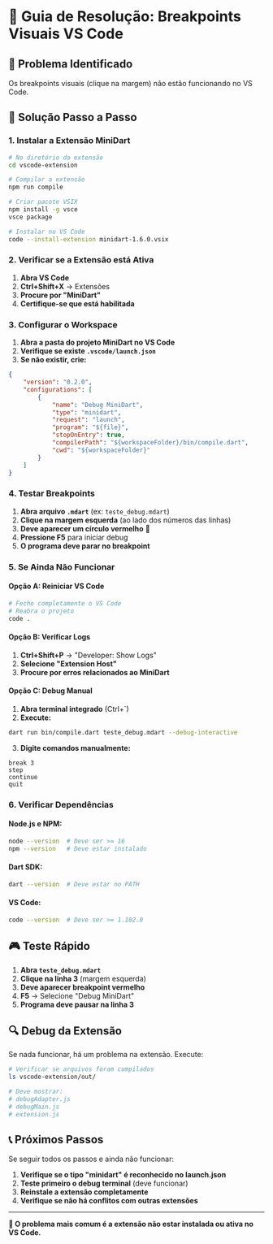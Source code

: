 # 🔧 Guia de Resolução: Breakpoints Visuais VS Code

## 🚨 **Problema Identificado**
Os breakpoints visuais (clique na margem) não estão funcionando no VS Code.

## 🎯 **Solução Passo a Passo**

### **1. Instalar a Extensão MiniDart**

```bash
# No diretório da extensão
cd vscode-extension

# Compilar a extensão
npm run compile

# Criar pacote VSIX
npm install -g vsce
vsce package

# Instalar no VS Code
code --install-extension minidart-1.6.0.vsix
```

### **2. Verificar se a Extensão está Ativa**

1. **Abra VS Code**
2. **Ctrl+Shift+X** → Extensões
3. **Procure por "MiniDart"**
4. **Certifique-se que está habilitada**

### **3. Configurar o Workspace**

1. **Abra a pasta do projeto MiniDart no VS Code**
2. **Verifique se existe `.vscode/launch.json`**
3. **Se não existir, crie:**

```json
{
    "version": "0.2.0",
    "configurations": [
        {
            "name": "Debug MiniDart",
            "type": "minidart",
            "request": "launch",
            "program": "${file}",
            "stopOnEntry": true,
            "compilerPath": "${workspaceFolder}/bin/compile.dart",
            "cwd": "${workspaceFolder}"
        }
    ]
}
```

### **4. Testar Breakpoints**

1. **Abra arquivo `.mdart`** (ex: `teste_debug.mdart`)
2. **Clique na margem esquerda** (ao lado dos números das linhas)
3. **Deve aparecer um círculo vermelho** 🔴
4. **Pressione F5** para iniciar debug
5. **O programa deve parar no breakpoint**

### **5. Se Ainda Não Funcionar**

#### **Opção A: Reiniciar VS Code**
```bash
# Feche completamente o VS Code
# Reabra o projeto
code .
```

#### **Opção B: Verificar Logs**
1. **Ctrl+Shift+P** → "Developer: Show Logs"
2. **Selecione "Extension Host"**
3. **Procure por erros relacionados ao MiniDart**

#### **Opção C: Debug Manual**
1. **Abra terminal integrado** (Ctrl+`)
2. **Execute:**
```bash
dart run bin/compile.dart teste_debug.mdart --debug-interactive
```
3. **Digite comandos manualmente:**
```
break 3
step
continue
quit
```

### **6. Verificar Dependências**

#### **Node.js e NPM:**
```bash
node --version  # Deve ser >= 16
npm --version   # Deve estar instalado
```

#### **Dart SDK:**
```bash
dart --version  # Deve estar no PATH
```

#### **VS Code:**
```bash
code --version  # Deve ser >= 1.102.0
```

## 🎮 **Teste Rápido**

1. **Abra `teste_debug.mdart`**
2. **Clique na linha 3** (margem esquerda)
3. **Deve aparecer breakpoint vermelho**
4. **F5** → Selecione "Debug MiniDart"
5. **Programa deve pausar na linha 3**

## 🔍 **Debug da Extensão**

Se nada funcionar, há um problema na extensão. Execute:

```bash
# Verificar se arquivos foram compilados
ls vscode-extension/out/

# Deve mostrar:
# debugAdapter.js
# debugMain.js
# extension.js
```

## 📞 **Próximos Passos**

Se seguir todos os passos e ainda não funcionar:

1. **Verifique se o tipo "minidart" é reconhecido no launch.json**
2. **Teste primeiro o debug terminal** (deve funcionar)
3. **Reinstale a extensão completamente**
4. **Verifique se não há conflitos com outras extensões**

---

**🎯 O problema mais comum é a extensão não estar instalada ou ativa no VS Code.**
